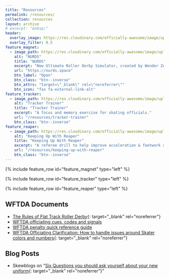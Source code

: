 ```yaml
---
title: "Resources"
permalink: /resources/
collection: resources
layout: archive
# excerpt: "&nbsp;"
header:
  overlay_image: https://res.cloudinary.com/officially-awesome/image/upload/c_lfill,f_auto,h_360,q_auto,w_1280/officially-awesome/photos/P4150128_oxeaat.jpg
  overlay_filter: 0.5
feature_magnet:
  - image_path: https://res.cloudinary.com/officially-awesome/image/upload/c_scale,w_1200/f_auto,q_auto,c_crop,g_auto,r_5,w_800,h_450/officially-awesome/screenshots/magnet-board_wtfcoo.png
    alt: "NURDS"
    title: "NURDS"
    excerpt: "New Ultimate Roller Derby Simulator, created by Wonder Zebra of Vienna Roller Derby."
    url: "https://nurds.space"
    btn_label: "Open"
    btn_class: "btn--inverse"
    btn_attrs: "target=\"_blank\" rel=\"noreferrer\""
    btn_icon: "fas fa-external-link-alt"
feature_tracker:
  - image_path: https://res.cloudinary.com/officially-awesome/image/upload/c_scale,w_1200/f_auto,q_auto,c_crop,g_auto,r_5,w_800,h_450/officially-awesome/screenshots/tracker-trainer-2_whbfzq.png
    alt: "Tracker Trainer"
    title: "Tracker Trainer"
    excerpt: "A focus and memory exercise for skating officials."
    url: "/resources/tracker-trainer"
    btn_class: "btn--inverse"
feature_reaper:
  - image_path: https://res.cloudinary.com/officially-awesome/image/upload/c_scale,w_800/f_auto,q_auto,c_crop,g_auto,r_5,w_800,h_450/officially-awesome/screenshots/keeping-up-with-reaper-1_w6buf8.png
    alt: "Keeping Up With Reaper"
    title: "Keeping Up With Reaper"
    excerpt: "A referee drill to help improve acceleration & footwork and challenge concentration."
    url: "/resources/keeping-up-with-reaper"
    btn_class: "btn--inverse"
---
```


{% include feature_row id="feature_magnet" type="left" %}

{% include feature_row id="feature_tracker" type="left" %}

{% include feature_row id="feature_reaper" type="left" %}

## WFTDA Documents
- [The Rules of Flat Track Roller Derby][]{: target="_blank" rel="noreferrer"}
- [WFTDA officiating cues, codes and signals][]
- [WFTDA penalty quick reference guide][]
- [WFTDA Officiating Clarification: How to handle issues around Skater colors and numbers][]{: target="_blank" rel="noreferrer"}

## Blog Posts
- Skewblogs on "[Six Questions you should ask yourself about your new uniform]{: target="_blank" rel="noreferrer"}"

[The Rules of Flat Track Roller Derby]: <https://rules.wftda.com> "The Rules of Flat Track Roller Derby"
[WFTDA officiating cues, codes and signals]: <https://static.wftda.com/officiating/wftda-officiating-cues-codes-and-signals.pdf>
[WFTDA penalty quick reference guide]: <https://static.wftda.com/officiating/wftda-penalty-quick-reference-guide.pdf>
[WFTDA Officiating Clarification: How to handle issues around Skater colors and numbers]: <https://static.wftda.com/officiating/officiating-clarification-skater-color-and-number.pdf>
[Six Questions you should ask yourself about your new uniform]: <https://zebraskew.wordpress.com/2018/09/17/the-six-questions-you-should-ask-yourself-about-your-new-uniform/>
